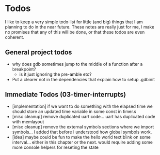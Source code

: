 # Todos
I like to keep a very simple todo list for little (and big) things that I am planning to do in the near future.
These notes are really just for me, I make no promises that any of this will be done, or that these todos are even coherent.

## General project todos
- why does gdb sometimes jump to the middle of a function after a breakpoint?
  - is it just ignoring the pre-amble etc?
- Put a clearer not in the dependencies that explain how to setup .gdbinit

## Immediate Todos (03-timer-interrupts)
  - [implementation] if we want to do something with the elapsed time we should store an updated time variable in some const in timer.s
  - [misc cleanup] remove duplicated uart code... uart has duplicated code with memlayout
  - [misc cleanup] remove the external symbols sections where we import symbols... I added that before I understood how global symbols work.
  - [idea] maybe could be fun to make the hello world text blink on some interval... either in this chapter or the next. would require adding some more console helpers for reseting the state
